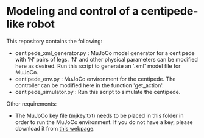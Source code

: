 # Modeling and control of a centipede-like robot

This repository contains the following:
- centipede_xml_generator.py : MuJoCo model generator for a centipede with 'N' pairs of legs. 'N' and other physical parameters can be modified here as desired. Run this script to generate an '.xml' model file for MuJoCo.
- centipede_env.py : MuJoCo environment for the centipede. The controller can be modified here in the function 'get_action'.
- centipede_simulator.py : Run this script to simulate the centipede.

Other requirements:
- The MuJoCo key file (mjkey.txt) needs to be placed in this folder in order to run the MuJoCo environment. If you do not have a key, please download it from [this webpage](https://www.roboti.us/license.html).
